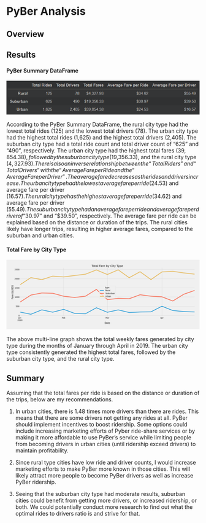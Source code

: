 # PyBer Analysis

## Overview


## Results
#### PyBer Summary DataFrame

![PyBer Summary Dataframe](analysis/pyberSummary_df.png)

According to the PyBer Summary DataFrame, the rural city type had the lowest total rides (125) and the lowest total drivers (78). The urban city type had the highest total rides (1,625) and the highest total drivers (2,405). The suburban city type had a total ride count and total driver count of “625” and “490”, respectively. The urban city type had the highest total fares ($39,854.38), followed by the suburban city type ($19,356.33), and the rural city type ($4,327.93). There is also an inverse relationship between the “Total Riders” and “Total Drivers” with the “Average Fare per Ride and the “Average Fare per Driver”. The average fare decreases as the rides and drivers increase. The urban city type had the lowest average fare per ride ($24.53) and average fare per driver ($16.57). The rural city type has the highest average fare per ride ($34.62) and average fare per driver ($55.49). The suburban city type had an average fare per ride and average fare per driver of “$30.97” and “$39.50”, respectively. The average fare per ride can be explained based on the distance or duration of the trips. The rural cities likely have longer trips, resulting in higher average fares, compared to the suburban and urban cities.

#### Total Fare by City Type
![PyBer Fare Summary Multi-line Chart](analysis/PyBer_fare_summary.png)

The above multi-line graph shows the total weekly fares generated by city type during the months of January through April in 2019. The urban city type consistently generated the highest total fares, followed by the suburban city type, and the rural city type.

## Summary
Assuming that the total fares per ride is based on the distance or duration of the trips, below are my recommendations.
1. In urban cities, there is 1.48 times more drivers than there are rides. This means that there are some drivers not getting any rides at all. PyBer should implement incentives to boost ridership. Some options could include increasing marketing efforts of Pyber ride-share services or by making it more affordable to use PyBer’s service while limiting people from becoming drivers in urban cities (until ridership exceed drivers) to maintain profitability.

2. Since rural type cities have low ride and driver counts, I would increase marketing efforts to make PyBer more known in those cities. This will likely attract more people to become PyBer drivers as well as increase PyBer ridership.

3. Seeing that the suburban city type had moderate results, suburban cities could benefit from getting more drivers, or increased ridership, or both. We could potentially conduct more research to find out what the optimal rides to drivers ratio is and strive for that.
